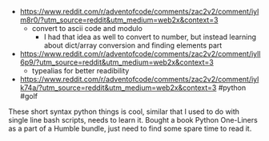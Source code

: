 - https://www.reddit.com/r/adventofcode/comments/zac2v2/comment/iylm8r0/?utm_source=reddit&utm_medium=web2x&context=3
  - convert to ascii code and modulo
    - I had that idea as well to convert to number, but instead learning about dict/array conversion and finding elements part
- https://www.reddit.com/r/adventofcode/comments/zac2v2/comment/iyll6p9/?utm_source=reddit&utm_medium=web2x&context=3
  - typealias for better readibility
- https://www.reddit.com/r/adventofcode/comments/zac2v2/comment/iylk74a/?utm_source=reddit&utm_medium=web2x&context=3 #python #golf

These short syntax python things is cool, similar that I used to do with single line bash scripts, needs to learn it. Bought a book Python One-Liners as a part of a Humble bundle, just need to find some spare time to read it.
